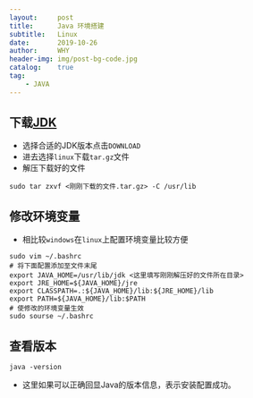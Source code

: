 ```yaml
---
layout:     post
title:      Java 环境搭建
subtitle:   Linux
date:       2019-10-26
author:     WHY
header-img: img/post-bg-code.jpg
catalog:    true
tag:
    - JAVA
---
```


## 下载[JDK](https://www.oracle.com/technetwork/java/javase/downloads/index.html)

* 选择合适的JDK版本点击`DOWNLOAD`
* 进去选择`linux`下载`tar.gz`文件
* 解压下载好的文件
```shell
sudo tar zxvf <刚刚下载的文件.tar.gz> -C /usr/lib
```

## 修改环境变量
* 相比较`windows`在`linux`上配置环境变量比较方便
```shell
sudo vim ~/.bashrc
# 将下面配置添加至文件末尾
export JAVA_HOME=/usr/lib/jdk <这里填写刚刚解压好的文件所在目录>
export JRE_HOME=${JAVA_HOME}/jre
export CLASSPATH=.:${JAVA_HOME}/lib:${JRE_HOME}/lib
export PATH=${JAVA_HOME}/lib:$PATH
# 使修改的环境变量生效
sudo sourse ~/.bashrc
```

## 查看版本
```shell
java -version
```
* 这里如果可以正确回显Java的版本信息，表示安装配置成功。